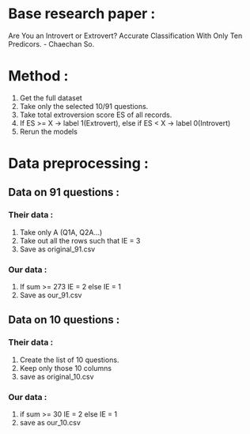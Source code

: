 # Base research paper : 
Are You an Introvert or Extrovert? Accurate Classification With Only Ten Predicors. - Chaechan So.

# Method : 
1. Get the full dataset
2. Take only the selected 10/91 questions.
3. Take total extroversion score ES of all records.
4. If ES >= X -> label 1(Extrovert), else if ES < X -> label 0(Introvert)
5. Rerun the models

# Data preprocessing : 
## Data on 91 questions :

### Their data :
1. Take only A (Q1A, Q2A...)
2. Take out all the rows such that IE = 3
3. Save as original_91.csv
  
### Our data :
1. If sum >= 273 IE = 2
    else IE = 1
2. Save as our_91.csv
  
## Data on 10 questions :

### Their data :
1. Create the list of 10 questions.
2. Keep only those 10 columns
3. save as original_10.csv

### Our data : 
1. if sum >= 30 IE = 2
    else IE = 1
2. save as our_10.csv

